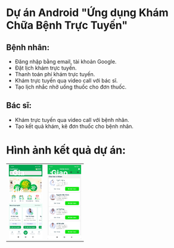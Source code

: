 # Dự án Android "Ứng dụng Khám Chữa Bệnh Trực Tuyến"

## Bệnh nhân:
- Đăng nhập bằng email, tài khoản Google.
- Đặt lịch khám trực tuyến.
- Thanh toán phí khám trực tuyến.
- Khám trực tuyến qua video call với bác sĩ.
- Tạo lịch nhắc nhở uống thuốc cho đơn thuốc.

## Bác sĩ:
- Khám trực tuyến qua video call với bệnh nhân.
- Tạo kết quả khám, kê đơn thuốc cho bệnh nhân.

# Hình ảnh kết quả dự án:
<table>
  <tr>
    <td>
      <div style="position: relative;">
        <div style="position: absolute; top: 10px; left: 10px; color: white; font-size: 20px; font-weight: bold;width:40%">
          Giao diện 1
        </div>
        <img src="docs/images/anh1.jpg" style="height: 200px; width: auto;" />
      </div>
    </td>
    <td>
      <div style="position: relative;">
        <div style="position: absolute; top: 10px; left: 10px; color: white; font-size: 20px; font-weight: bold;">
          Giao diện 2
        </div>
        <img src="docs/images/anh2.png" style="height: 200px; width: auto;" />
      </div>
    </td>
  </tr>
</table>









